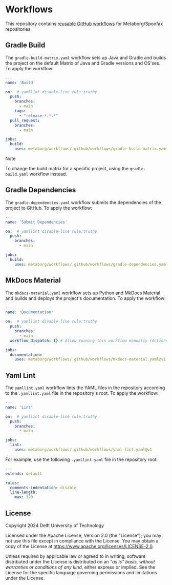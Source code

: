 # Workflows
This repository contains [reusable GitHub workflows](https://docs.github.com/en/actions/using-workflows/reusing-workflows) for Metaborg/Spoofax repositories.



## Gradle Build
The `gradle-build-matrix.yaml` workflow sets up Java and Gradle and builds the project on the default Matrix of Java and Gradle versions and OS'ses. To apply the workflow:

```yaml
---
name: 'Build'

on:  # yamllint disable-line rule:truthy
  push:
    branches:
      - main
    tags:
      - "release-*.*.*"
  pull_request:
    branches:
      - main

jobs:
  build:
    uses: metaborg/workflows/.github/workflows/gradle-build-matrix.yaml@v1
```

> [!NOTE]
> To change the build matrix for a specific project, using the `gradle-build.yaml` workflow instead.


## Gradle Dependencies
The `gradle-dependencies.yaml` workflow submits the dependencies of the project to GitHub. To apply the workflow:

```yaml
---
name: 'Submit Dependencies'

on:  # yamllint disable-line rule:truthy
  push:
    branches:
      - main

jobs:
  build:
    uses: metaborg/workflows/.github/workflows/gradle-dependencies.yaml@v1
```


## MkDocs Material
The `mkdocs-material.yaml` workflow sets up Python and MkDocs Material and builds and deploys the project's documentation. To apply the workflow:

```yaml
---
name: 'Documentation'

on:  # yamllint disable-line rule:truthy
  push:
    branches:
      - main
  workflow_dispatch: {} # Allow running this workflow manually (Actions tab)

jobs:
  documentation:
    uses: metaborg/workflows/.github/workflows/mkdocs-material.yaml@v1
```


## Yaml Lint
The `yamllint.yaml` workflow lints the YAML files in the repository according to the `.yamllint.yaml` file in the repository's root. To apply the workflow:

```yaml
---
name: 'Lint'

on:  # yamllint disable-line rule:truthy
  push:
    branches:
      - main

jobs:
  lint:
    uses: metaborg/workflows/.github/workflows/yaml-lint.yaml@v1
```

For example, use the following `.yamllint.yaml` file in the repository root:

```yaml
---
extends: default

rules:
  comments-indentation: disable
  line-length:
    max: 120
```



## License
Copyright 2024 Delft University of Technology

Licensed under the Apache License, Version 2.0 (the "License"); you may not use this file except in compliance with the License. You may obtain a copy of the License at <https://www.apache.org/licenses/LICENSE-2.0>.

Unless required by applicable law or agreed to in writing, software distributed under the License is distributed on an _"as is" basis, without warranties or conditions of any kind_, either express or implied. See the License for the specific language governing permissions and limitations under the License.

